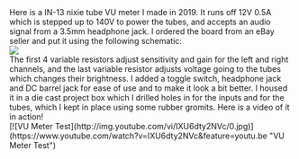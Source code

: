 <section padding="10px">
  Here is a IN-13 nixie tube VU meter I made in 2019. It runs off 12V 0.5A which is stepped up to 140V to power the tubes, and accepts an audio signal from a 3.5mm     headphone jack. I ordered the board from an eBay seller and put it using the following schematic:
 </section>
<img src="https://user-images.githubusercontent.com/63659684/95758888-e7e86580-0ca0-11eb-8cf6-c1f58328c82c.png">
<section padding="10px">
The first 4 variable resistors adjust sensitivity and gain for the left and right channels, and the last variable resistor adjusts voltage going to the tubes which changes their brightness. I added a toggle switch, headphone jack and DC barrel jack for ease of use and to make it look a bit better. I housed it in a die cast project box which I drilled holes in for the inputs and for the tubes, which I kept in place using some rubber gromits.
Here is a video of it in action!
  </section>
[![VU Meter Test](http://img.youtube.com/vi/IXU6dty2NVc/0.jpg)](https://www.youtube.com/watch?v=IXU6dty2NVc&feature=youtu.be "VU Meter Test")



